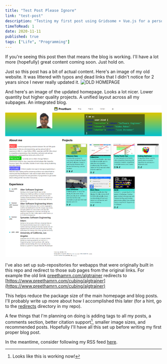 ```yaml
---
title: "Test Post Please Ignore"
link: "test-post"
description: "Testing my first post using Gridsome + Vue.js for a personal website blog"
timeToRead: 1
date: 2020-11-11
published: true
tags: ["Life", "Programming"]
---
```


If you're seeing this post then that means the blog is working. I'll have a lot more (hopefully) great content coming soon. Just hold on.

Just so this post has a bit of actual content. Here's an image of my old website. It was littered with typos and dead links that I didn't notice for 2 years since I never really updated it.
![OLD HOMEPAGE](./old_homepage.png)

And here's an image of the updated homepage. Looks a lot nicer. Lower quantity but higher quality projects. A unified layout across all my subpages. An integrated blog.
![NEW HOMEPAGE](./new_homepage.png)

I've also set up sub-repositories for webapps that were originally built in this repo and redirect to those sub pages from the original links. For example the old link [preethamrn.com/algtrainer](/algtrainer) redirects to [https://www.preethamrn.com/cubing/algtrainer](https://www.preethamrn.com/cubing/algtrainer)

This helps reduce the package size of the main homepage and blog posts. I'll probably write up more about how I accomplished this later (for a hint, go to the [redirects](https://github.com/preethamrn/preethamrn.com/tree/master/content/redirects) directory in my repo).

A few things that I'm planning on doing is adding tags to all my posts, a comments section, better citation support[^1], smaller image sizes, and recommended posts. Hopefully I'll have all this set up before writing my first proper blog post.

In the meantime, consider following my RSS feed [here](https://www.preethamrn.com/feed.xml).

[^1]: Looks like this is working now!